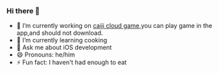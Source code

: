 ### Hi there 👋

- 🔭 I’m currently working on [caiji cloud game](https://www.caijiyouxi.com/),you can play game in the app,and should not download.
- 🌱 I’m currently learning cooking
- 💬 Ask me about iOS development
- 😄 Pronouns:  he/him
- ⚡ Fun fact: I haven't had enough to eat


